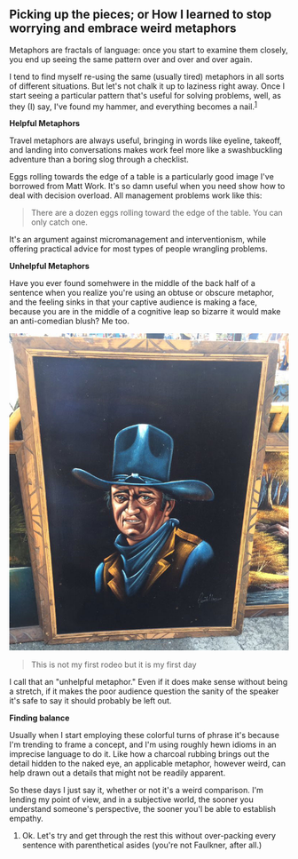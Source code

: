 ## Picking up the pieces; or How I learned to stop worrying and embrace weird metaphors

Metaphors are fractals of language: once you start to examine them closely, you end up seeing the same pattern over and over and over again.

I tend to find myself re-using the same (usually tired) metaphors in all sorts of different situations. But let's not chalk it up to laziness right away. Once I start seeing a particular pattern that's useful for solving problems, well, as they (I) say, I've found my hammer, and everything becomes a nail.<sup>[1](#picking-up-the-pieces-01)</sup>

**Helpful Metaphors**

Travel metaphors are always useful, bringing in words like eyeline, takeoff, and landing into conversations makes work feel more like a swashbuckling adventure than a boring slog through a checklist.

Eggs rolling towards the edge of a table is a particularly good image I've borrowed from Matt Work. It's so damn useful when you need show how to deal with decision overload. All management problems work like this:

> There are a dozen eggs rolling toward the edge of the table. You can only catch one.

It's an argument against micromanagement and interventionism, while offering practical advice for most types of people wrangling problems.

**Unhelpful Metaphors**

Have you ever found somehwere in the middle of the back half of a sentence when you realize you're using an obtuse or obscure metaphor, and the feeling sinks in that your captive audience is making a face, because you are in the middle of a cognitive leap so bizarre it would make an anti-comedian blush? Me too.

<a href="../img/john-wayne.jpg" class="none">
  <img src="../img/john-wayne.jpg"
    class="w-100 mv1 pa1 br1 ba b--rainbows" />
</a>

> This is not my first rodeo but it is my first day

I call that an "unhelpful metaphor." Even if it does make sense without being a stretch, if it makes the poor audience question the sanity of the speaker it's safe to say it should probably be left out.

**Finding balance**

Usually when I start employing these colorful turns of phrase it's because I'm trending to frame a concept, and I'm using roughly hewn idioms in an imprecise language to do it. Like how a charcoal rubbing brings out the detail hidden to the naked eye, an applicable metaphor, however weird, can help drawn out a details that might not be readily apparent.

So these days I just say it, whether or not it's a weird comparison. I'm lending my point of view, and in a subjective world, the sooner you understand someone's perspective, the sooner you'l be able to establish empathy.

<aside>
  <ol>
    <li id="picking-up-the-pieces-01">Ok. Let's  try and get through the rest this without over-packing every sentence with parenthetical asides (you're not Faulkner, after all.)</li>
  </ol>
</aside>
